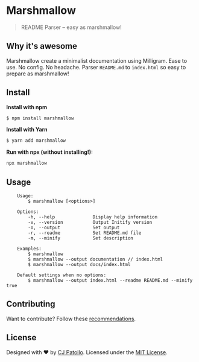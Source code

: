 # Marshmallow

> README Parser – easy as marshmallow!


## Why it's awesome

Marshmallow create a minimalist documentation using Milligram. Ease to use. No config. No headache. Parser `README.md` to `index.html` so easy to prepare as marshmallow!


## Install

**Install with npm**

```sh
$ npm install marshmallow
```

**Install with Yarn**

```sh
$ yarn add marshmallow
```

**Run with npx (without installing!):**

```sh
npx marshmallow
```

## Usage

```
	Usage:
		$ marshmallow [<options>]

	Options:
		-h, --help              Display help information
		-v, --version           Output Initify version
		-o, --output            Set output
		-r, --readme            Set README.md file
		-m, --minify            Set description

	Examples:
		$ marshmallow
		$ marshmallow --output documentation // index.html
		$ marshmallow --output docs/index.html

	Default settings when no options:
		$ marshmallow --output index.html --readme README.md --minify true
```

## Contributing

Want to contribute? Follow these [recommendations](.github/contributing.md).


## License

Designed with ♥ by [CJ Patoilo](https://twitter.com/cjpatoilo). Licensed under the [MIT License](license).
